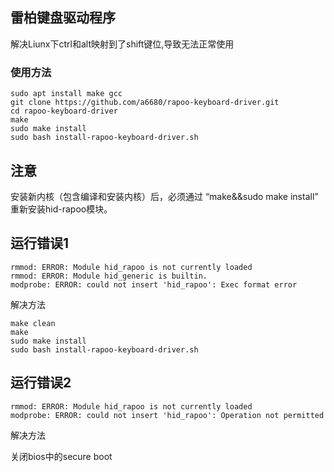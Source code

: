 ## 雷柏键盘驱动程序

解决Liunx下ctrl和alt映射到了shift键位,导致无法正常使用

### 使用方法
```
sudo apt install make gcc
git clone https://github.com/a6680/rapoo-keyboard-driver.git
cd rapoo-keyboard-driver
make
sudo make install
sudo bash install-rapoo-keyboard-driver.sh
```
## 注意
安装新内核（包含编译和安装内核）后，必须通过 “make&&sudo make install” 重新安装hid-rapoo模块。

## 运行错误1
```
rmmod: ERROR: Module hid_rapoo is not currently loaded
rmmod: ERROR: Module hid_generic is builtin.
modprobe: ERROR: could not insert 'hid_rapoo': Exec format error
```
解决方法
```
make clean
make
sudo make install
sudo bash install-rapoo-keyboard-driver.sh
```
## 运行错误2
```
rmmod: ERROR: Module hid_rapoo is not currently loaded
modprobe: ERROR: could not insert 'hid_rapoo': Operation not permitted
```
解决方法

关闭bios中的secure boot



